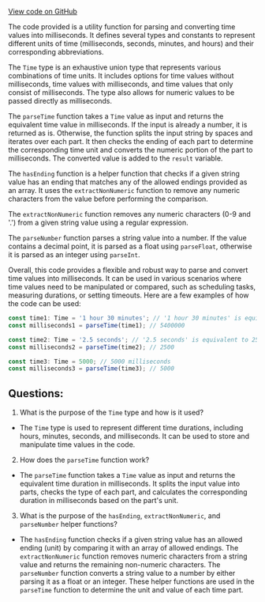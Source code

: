 [View code on GitHub](https://github.com/igorkamyshev/farfetched/packages/core/src/libs/date-nfs/time.ts)

The code provided is a utility function for parsing and converting time values into milliseconds. It defines several types and constants to represent different units of time (milliseconds, seconds, minutes, and hours) and their corresponding abbreviations. 

The `Time` type is an exhaustive union type that represents various combinations of time units. It includes options for time values without milliseconds, time values with milliseconds, and time values that only consist of milliseconds. The type also allows for numeric values to be passed directly as milliseconds.

The `parseTime` function takes a `Time` value as input and returns the equivalent time value in milliseconds. If the input is already a number, it is returned as is. Otherwise, the function splits the input string by spaces and iterates over each part. It then checks the ending of each part to determine the corresponding time unit and converts the numeric portion of the part to milliseconds. The converted value is added to the `result` variable.

The `hasEnding` function is a helper function that checks if a given string value has an ending that matches any of the allowed endings provided as an array. It uses the `extractNonNumeric` function to remove any numeric characters from the value before performing the comparison.

The `extractNonNumeric` function removes any numeric characters (0-9 and '.') from a given string value using a regular expression.

The `parseNumber` function parses a string value into a number. If the value contains a decimal point, it is parsed as a float using `parseFloat`, otherwise it is parsed as an integer using `parseInt`.

Overall, this code provides a flexible and robust way to parse and convert time values into milliseconds. It can be used in various scenarios where time values need to be manipulated or compared, such as scheduling tasks, measuring durations, or setting timeouts. Here are a few examples of how the code can be used:

```typescript
const time1: Time = '1 hour 30 minutes'; // '1 hour 30 minutes' is equivalent to 5400000 milliseconds
const milliseconds1 = parseTime(time1); // 5400000

const time2: Time = '2.5 seconds'; // '2.5 seconds' is equivalent to 2500 milliseconds
const milliseconds2 = parseTime(time2); // 2500

const time3: Time = 5000; // 5000 milliseconds
const milliseconds3 = parseTime(time3); // 5000
```
## Questions: 
 1. What is the purpose of the `Time` type and how is it used?
- The `Time` type is used to represent different time durations, including hours, minutes, seconds, and milliseconds. It can be used to store and manipulate time values in the code.

2. How does the `parseTime` function work?
- The `parseTime` function takes a `Time` value as input and returns the equivalent time duration in milliseconds. It splits the input value into parts, checks the type of each part, and calculates the corresponding duration in milliseconds based on the part's unit.

3. What is the purpose of the `hasEnding`, `extractNonNumeric`, and `parseNumber` helper functions?
- The `hasEnding` function checks if a given string value has an allowed ending (unit) by comparing it with an array of allowed endings. The `extractNonNumeric` function removes numeric characters from a string value and returns the remaining non-numeric characters. The `parseNumber` function converts a string value to a number by either parsing it as a float or an integer. These helper functions are used in the `parseTime` function to determine the unit and value of each time part.